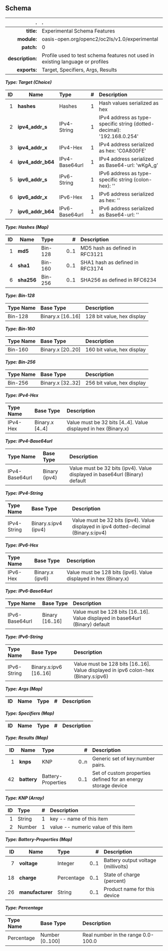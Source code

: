 <!-- Generated from schema\exp.jadn, Tue Nov 13 15:36:34 2018-->
## Schema
| . | . |
| ---: | :--- |
| **title:** | Experimental Schema Features |
| **module:** | oasis-open.org/openc2/oc2ls/v1.0/experimental |
| **patch:** | 0 |
| **description:** | Profile used to test schema features not used in existing language or profiles |
| **exports:** | Target, Specifiers, Args, Results |

**_Type: Target (Choice)_**

| ID | Name | Type | # | Description |
| ---: | --- | :--- | ---: | :--- |
| 1 | **hashes** | Hashes | 1 | Hash values serialized as hex |
| 2 | **ipv4_addr_s** | IPv4-String | 1 | IPv4 address as type-specific string (dotted-decimal): '192.168.0.254' |
| 3 | **ipv4_addr_x** | IPv4-Hex | 1 | IPv4 address serialized as hex: 'C0A800FE' |
| 4 | **ipv4_addr_b64** | IPv4-Base64url | 1 | IPv4 address serialized as Base64-url: 'wKgA_g' |
| 5 | **ipv6_addr_s** | IPv6-String | 1 | IPv6 address as type-specific string (colon-hex): '' |
| 6 | **ipv6_addr_x** | IPv6-Hex | 1 | IPv6 address serialized as hex: '' |
| 7 | **ipv6_addr_b64** | IPv6-Base64url | 1 | IPv6 address serialized as Base64-url: '' |

**_Type: Hashes (Map)_**

| ID | Name | Type | # | Description |
| ---: | --- | :--- | ---: | :--- |
| 1 | **md5** | Bin-128 | 0..1 | MD5 hash as defined in RFC3121 |
| 4 | **sha1** | Bin-160 | 0..1 | SHA1 hash as defined in RFC3174 |
| 6 | **sha256** | Bin-256 | 0..1 | SHA256 as defined in RFC6234 |

**_Type: Bin-128_**

| Type Name | Base Type | Description |
| :--- | :--- | :--- |
| Bin-128 | Binary.x [16..16] | 128 bit value, hex display |

**_Type: Bin-160_**

| Type Name | Base Type | Description |
| :--- | :--- | :--- |
| Bin-160 | Binary.x [20..20] | 160 bit value, hex display |

**_Type: Bin-256_**

| Type Name | Base Type | Description |
| :--- | :--- | :--- |
| Bin-256 | Binary.x [32..32] | 256 bit value, hex display |

**_Type: IPv4-Hex_**

| Type Name | Base Type | Description |
| :--- | :--- | :--- |
| IPv4-Hex | Binary.x [4..4] | Value must be 32 bits [4..4].  Value displayed in hex (Binary.x) |

**_Type: IPv4-Base64url_**

| Type Name | Base Type | Description |
| :--- | :--- | :--- |
| IPv4-Base64url | Binary (ipv4) | Value must be 32 bits (ipv4).  Value displayed in base64url (Binary) default |

**_Type: IPv4-String_**

| Type Name | Base Type | Description |
| :--- | :--- | :--- |
| IPv4-String | Binary.s:ipv4 (ipv4) | Value must be 32 bits (ipv4).  Value displayed in ipv4 dotted-decimal (Binary.s:ipv4) |

**_Type: IPv6-Hex_**

| Type Name | Base Type | Description |
| :--- | :--- | :--- |
| IPv6-Hex | Binary.x (ipv6) | Value must be 128 bits (ipv6).  Value displayed in hex (Binary.x) |

**_Type: IPv6-Base64url_**

| Type Name | Base Type | Description |
| :--- | :--- | :--- |
| IPv6-Base64url | Binary [16..16] | Value must be 128 bits [16..16].  Value displayed in base64url (Binary) default |

**_Type: IPv6-String_**

| Type Name | Base Type | Description |
| :--- | :--- | :--- |
| IPv6-String | Binary.s:ipv6 [16..16] | Value must be 128 bits [16..16].  Value displayed in ipv6 colon-hex (Binary.s:ipv6) |

**_Type: Args (Map)_**

| ID | Name | Type | # | Description |
| ---: | --- | :--- | ---: | :--- |

**_Type: Specifiers (Map)_**

| ID | Name | Type | # | Description |
| ---: | --- | :--- | ---: | :--- |

**_Type: Results (Map)_**

| ID | Name | Type | # | Description |
| ---: | --- | :--- | ---: | :--- |
| 1 | **knps** | KNP | 0..n | Generic set of key:number pairs. |
| 42 | **battery** | Battery-Properties | 0..1 | Set of custom properties defined for an energy storage device |

**_Type: KNP (Array)_**

| ID | Type | # | Description |
| ---: | :--- | ---: | :--- |
| 1 | String | 1 | key -- name of this item |
| 2 | Number | 1 | value -- numeric value of this item |

**_Type: Battery-Properties (Map)_**

| ID | Name | Type | # | Description |
| ---: | --- | :--- | ---: | :--- |
| 7 | **voltage** | Integer | 0..1 | Battery output voltage (millivolts) |
| 18 | **charge** | Percentage | 0..1 | State of charge (percent) |
| 26 | **manufacturer** | String | 0..1 | Product name for this device |

**_Type: Percentage_**

| Type Name | Base Type | Description |
| :--- | :--- | :--- |
| Percentage | Number [0..100] | Real number in the range 0.0-100.0 |
